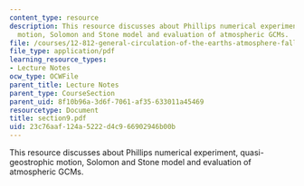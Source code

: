 ```yaml
---
content_type: resource
description: This resource discusses about Phillips numerical experiment, quasi-geostrophic
  motion, Solomon and Stone model and evaluation of atmospheric GCMs.
file: /courses/12-812-general-circulation-of-the-earths-atmosphere-fall-2005/23c76aaf124a5222d4c966902946b00b_section9.pdf
file_type: application/pdf
learning_resource_types:
- Lecture Notes
ocw_type: OCWFile
parent_title: Lecture Notes
parent_type: CourseSection
parent_uid: 8f10b96a-3d6f-7061-af35-633011a45469
resourcetype: Document
title: section9.pdf
uid: 23c76aaf-124a-5222-d4c9-66902946b00b
---
```

This resource discusses about Phillips numerical experiment, quasi-geostrophic motion, Solomon and Stone model and evaluation of atmospheric GCMs.


